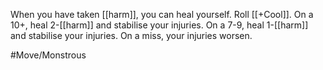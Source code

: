 When you have taken [[harm]], you can heal yourself. Roll [[+Cool]]. On a 10+, heal 2-[[harm]] and stabilise your injuries. On a 7-9, heal 1-[[harm]] and stabilise your injuries. On a miss, your injuries worsen.

 #Move/Monstrous 